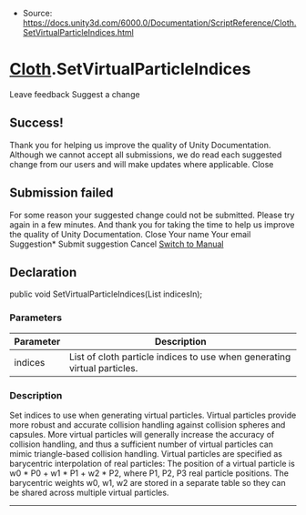 * Source: https://docs.unity3d.com/6000.0/Documentation/ScriptReference/Cloth.SetVirtualParticleIndices.html

#  [Cloth](https://docs.unity3d.com/6000.0/Documentation/ScriptReference/Cloth.html).SetVirtualParticleIndices
Leave feedback
Suggest a change
## Success!
Thank you for helping us improve the quality of Unity Documentation. Although we cannot accept all submissions, we do read each suggested change from our users and will make updates where applicable.
Close
## Submission failed
For some reason your suggested change could not be submitted. Please <a>try again</a> in a few minutes. And thank you for taking the time to help us improve the quality of Unity Documentation.
Close
Your name Your email Suggestion* Submit suggestion
Cancel
[Switch to Manual](https://docs.unity3d.com/6000.0/Documentation/Manual/class-Cloth.html "Go to Cloth Component in the Manual")
## Declaration
public void SetVirtualParticleIndices(List<uint> indicesIn); 
### Parameters
Parameter | Description  
---|---  
indices | List of cloth particle indices to use when generating virtual particles.  
### Description
Set indices to use when generating virtual particles.
Virtual particles provide more robust and accurate collision handling against collision spheres and capsules. More virtual particles will generally increase the accuracy of collision handling, and thus a sufficient number of virtual particles can mimic triangle-based collision handling. Virtual particles are specified as barycentric interpolation of real particles: The position of a virtual particle is w0 * P0 + w1 * P1 + w2 * P2, where P1, P2, P3 real particle positions. The barycentric weights w0, w1, w2 are stored in a separate table so they can be shared across multiple virtual particles.
* * *
